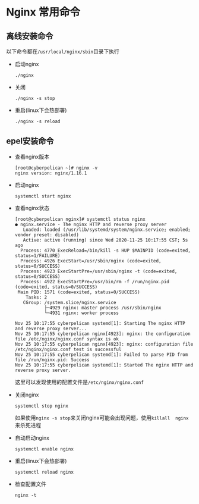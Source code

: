# Nginx 常用命令

## 离线安装命令

以下命令都在`/usr/local/nginx/sbin`目录下执行

- 启动nginx

  ```
  ./nginx
  ```

- 关闭

  ```
  ./nginx -s stop
  ```

- 重启(linux下会热部署)

  ```
  ./nginx -s reload
  ```

## epel安装命令

- 查看nginx版本

  ```
  [root@cyberpelican ~]# nginx -v
  nginx version: nginx/1.16.1
  ```

- 启动nginx

  ```
  systemctl start nginx
  ```

- 查看nginx状态

  ```
  [root@cyberpelican nginx]# systemctl status nginx
  ● nginx.service - The nginx HTTP and reverse proxy server
     Loaded: loaded (/usr/lib/systemd/system/nginx.service; enabled; vendor preset: disabled)
     Active: active (running) since Wed 2020-11-25 10:17:55 CST; 5s ago
    Process: 4770 ExecReload=/bin/kill -s HUP $MAINPID (code=exited, status=1/FAILURE)
    Process: 4926 ExecStart=/usr/sbin/nginx (code=exited, status=0/SUCCESS)
    Process: 4923 ExecStartPre=/usr/sbin/nginx -t (code=exited, status=0/SUCCESS)
    Process: 4922 ExecStartPre=/usr/bin/rm -f /run/nginx.pid (code=exited, status=0/SUCCESS)
   Main PID: 1571 (code=exited, status=0/SUCCESS)
      Tasks: 2
     CGroup: /system.slice/nginx.service
             ├─4929 nginx: master process /usr/sbin/nginx
             └─4931 nginx: worker process
  
  Nov 25 10:17:55 cyberpelican systemd[1]: Starting The nginx HTTP and reverse proxy server...
  Nov 25 10:17:55 cyberpelican nginx[4923]: nginx: the configuration file /etc/nginx/nginx.conf syntax is ok
  Nov 25 10:17:55 cyberpelican nginx[4923]: nginx: configuration file /etc/nginx/nginx.conf test is successful
  Nov 25 10:17:55 cyberpelican systemd[1]: Failed to parse PID from file /run/nginx.pid: Success
  Nov 25 10:17:55 cyberpelican systemd[1]: Started The nginx HTTP and reverse proxy server.
  ```

  这里可以发现使用的配置文件是`/etc/nginx/nginx.conf`

- 关闭nginx

  ```
  systemctl stop nginx
  ```

  如果使用`nginx -s stop`来关闭nginx可能会出现问题，使用`killall  nginx`来杀死进程

- 自动启动nginx

  ```
  systemctl enable nginx
  ```

- 重启(linux下会热部署)

  ```
  systemctl reload nginx
  ```

- 检查配置文件

  ```
  nginx -t
  ```

  
